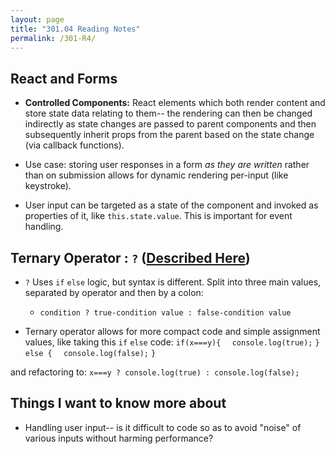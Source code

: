 ```yaml
---
layout: page
title: "301.04 Reading Notes"
permalink: /301-R4/
---
```


## React and Forms

* **Controlled Components:** React elements which both render content and store state data relating to them-- the rendering can then be changed indirectly as state changes are passed to parent components and then subsequently inherit props from the parent based on the state change (via callback functions).

* Use case: storing user responses in a form *as they are written* rather than on submission allows for dynamic rendering per-input (like keystroke).

* User input can be targeted as a state of the component and invoked as properties of it, like `this.state.value`. This is important for event handling.

## Ternary Operator : `?` ([Described Here](https://codeburst.io/javascript-the-conditional-ternary-operator-explained-cac7218beeff))

* `?` Uses `if` `else` logic, but syntax is different. Split into three main values, separated by operator and then by a colon:

  * `condition ? true-condition value : false-condition value`

* Ternary operator allows for more compact code and simple assignment values, like taking this `if` `else` code:
`if(x===y){`
`  console.log(true);`
`} else {`
`  console.log(false);`
`}`

and refactoring to:
`x===y ? console.log(true) : console.log(false);`

## Things I want to know more about

* Handling user input-- is it difficult to code so as to avoid "noise" of various inputs without harming performance?
